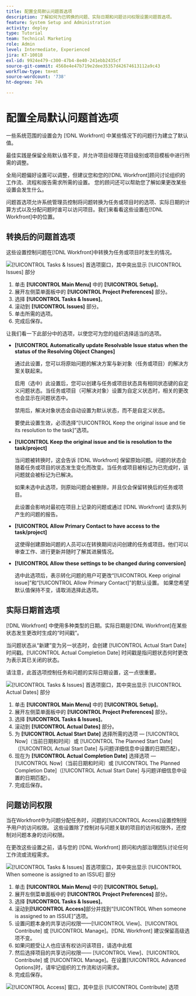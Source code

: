 ```yaml
---
title: 配置全局默认问题首选项
description: 了解如何为已转换的问题、实际日期和问题访问权限设置问题首选项。
feature: System Setup and Administration
activity: deploy
type: Tutorial
team: Technical Marketing
role: Admin
level: Intermediate, Experienced
jira: KT-10018
exl-id: 9924e479-c300-47b4-8e40-241ebb2435cf
source-git-commit: 4568e4e47b719e2dee35357d42674613112a9c43
workflow-type: tm+mt
source-wordcount: '738'
ht-degree: 74%

---
```


# 配置全局默认问题首选项

一些系统范围的设置会为 [!DNL Workfront] 中某些情况下的问题行为建立了默认值。

最佳实践是保留全局默认值不变，并允许项目经理在项目级别或项目模板中进行所需的调整。

全局问题偏好设置可以调整，但建议您和您的[!DNL Workfront]顾问讨论组织的工作流、流程和报告需求所需的设置。 您的顾问还可以帮助您了解如果更改某些设置会发生什么。

问题首选项允许系统管理员控制将问题转换为任务或项目时的选项、实际日期的计算方式以及分配问题时谁可以访问项目。我们来看看这些设置在[!DNL Workfront]中的位置。

## 转换后的问题首选项

这些设置控制问题在[!DNL Workfront]中转换为任务或项目时发生的情况。

![[!UICONTROL Tasks & Issues] 首选项窗口，其中突出显示 [!UICONTROL Issues] 部分](assets/admin-fund-issue-prefs-converting.png)

1. 单击 **[!UICONTROL Main Menu]** 中的 **[!UICONTROL Setup]**。
1. 展开左侧菜单面板中的 **[!UICONTROL Project Preferences]** 部分。
1. 选择 **[!UICONTROL Tasks & Issues]**。
1. 滚动到 **[!UICONTROL Issues]** 部分。
1. 单击所需的选项。
1. 完成后保存。

让我们看一下此部分中的选项，以使您可为您的组织选择适当的选项。

* **[!UICONTROL Automatically update Resolvable Issue status when the status of the Resolving Object Changes]**

  通过此设置，您可以将原始问题的解决方案与新对象（任务或项目）的解决方案关联起来。

  启用（选中）此设置后，您可以创建与任务或项目状态具有相同状态键的自定义问题状态。当任务或项目（可解决对象）设置为自定义状态时，相关的更改也会显示在问题状态中。

  禁用后，解决对象状态会自动设置为默认状态，而不是自定义状态。

  要使此设置生效，必须选择“[!UICONTROL Keep the original issue and tie its resolution to the task]”选项。

* **[!UICONTROL Keep the original issue and tie is resolution to the task/project]**

  当问题被转换时，这会告诉 [!DNL Workfront] 保留原始问题。问题的状态会随着任务或项目的状态发生变化而改变。当任务或项目被标记为已完成时，该问题就会被标记为已解决。

  如果未选中此选项，则原始问题会被删除，并且仅会保留转换后的任务或项目。

  此设置会影响对最初在项目上记录的问题或通过 [!DNL Workfront] 请求队列产生的问题的报告。

* **[!UICONTROL Allow Primary Contact to have access to the task/project]**

  这使得创建原始问题的人员可以在转换期间访问创建的任务或项目。他们可以审查工作、进行更新并随时了解其进展情况。

* **[!UICONTROL Allow these settings to be changed during conversion]**

  选中此选项后，表示转化问题的用户可更改“[!UICONTROL Keep original issue]”和“[!UICONTROL Allow Primary Contact]”的默认设置。 如果您希望默认值保持不变，请取消选择此选项。

<!--
learn more URLs
Configure system-wide task and issue preferences
Issue statuses
Create and customize system-wide statuses
-->

## 实际日期首选项

[!DNL Workfront] 中使用多种类型的日期。实际日期是[!DNL Workfront]在某些状态发生更改时生成的“时间戳”。

当问题状态从“新建”变为另一状态时，会创建 [!UICONTROL Actual Start Date] 时间戳。[!UICONTROL Actual Completion Date] 时间戳是指问题状态何时更改为表示其已关闭的状态。

请注意，此首选项控制任务和问题的实际日期设置，这一点很重要。

![[!UICONTROL Tasks & Issues] 首选项窗口，其中突出显示 [!UICONTROL Actual Dates] 部分](assets/admin-fund-issue-prefs-actual-dates.png)

1. 单击 **[!UICONTROL Main Menu]** 中的 **[!UICONTROL Setup]**。
1. 展开左侧菜单面板中的 **[!UICONTROL Project Preferences]** 部分。
1. 选择 **[!UICONTROL Tasks & Issues]**。
1. 滚动到 **[!UICONTROL Actual Dates]** 部分。
1. 为 **[!UICONTROL Actual Start Date]** 选择所需的选项 — [!UICONTROL Now]（当前日期和时间）或 [!UICONTROL The Planned Start Date]（[!UICONTROL Actual Start Date] 与问题详细信息中设置的日期匹配）。
1. 现在为 **[!UICONTROL Actual Completion Date]** 选择选项 — [!UICONTROL Now]（当前日期和时间）或 [!UICONTROL The Planned Completion Date]（[!UICONTROL Actual Start Date] 与问题详细信息中设置的日期匹配）。
1. 完成后保存。


<!--
learn more URLs
Definitions for the project, task, and issue dates within Workfront
Configure system-wide task and issue preferences
-->

## 问题访问权限

当在Workfront中为问题分配任务时，问题的[!UICONTROL Access]设置控制授予用户的访问权限。 这些设置除了控制对与问题关联的项目的访问权限外，还控制对问题本身的访问权限。

在更改这些设置之前，请与您的 [!DNL Workfront] 顾问和内部治理团队讨论任何工作流或流程需求。

![[!UICONTROL Tasks & Issues] 首选项窗口，其中突出显示 [!UICONTROL When someone is assigned to an ISSUE] 部分](assets/admin-fund-issue-prefs-access-1.png)

1. 单击 **[!UICONTROL Main Menu]** 中的 **[!UICONTROL Setup]**。
1. 展开左侧菜单面板中的 **[!UICONTROL Project Preferences]** 部分。
1. 选择 **[!UICONTROL Tasks & Issues]**。
1. 滚动到&#x200B;**[!UICONTROL Access]**&#x200B;部分并找到“[!UICONTROL When someone is assigned to an ISSUE]”选项。
1. 设置问题本身的共享访问权限——[!UICONTROL View]、[!UICONTROL Contribute] 或 [!UICONTROL Manage]。[!DNL Workfront] 建议保留高级选项不变。
1. 如果问题受让人也应该有权访问该项目，请选中此框
1. 然后选择项目的共享访问权限—— [!UICONTROL View]、[!UICONTROL Contribute] 或 [!UICONTROL Manage]。在设置[!UICONTROL Advanced Options]时，请牢记组织的工作流和访问需求。
1. 完成后保存。

![[!UICONTROL Access] 窗口，其中显示 [!UICONTROL Contribute] 选项](assets/admin-fund-issue-prefs-access-2.png)

<!--
learn more URLs
Configure system-wide task and issue preferences
Grant access to issues
-->
